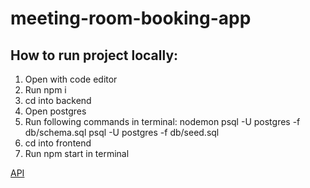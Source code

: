 # meeting-room-booking-app

## How to run project locally:
1. Open with code editor
2. Run npm i
3. cd into backend
5. Open postgres
4. Run following commands in terminal:
    nodemon 
    psql -U postgres -f db/schema.sql
    psql -U postgres -f db/seed.sql
7. cd into frontend
8. Run npm start in terminal

[API](https://hidden-waters-94387.herokuapp.com)